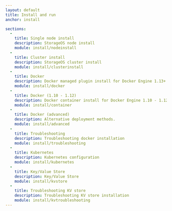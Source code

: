 ```yaml
---
layout: default
title: Install and run
anchor: install

sections:
  -
    title: Single node install
    description: StorageOS node install
    module: install/nodeinstall
  -
    title: Cluster install
    description: StorageOS cluster install
    module: install/clusterinstall
  -
    title: Docker
    description: Docker managed plugin install for Docker Engine 1.13+
    module: install/docker
  -
    title: Docker (1.10 - 1.12)
    description: Docker container install for Docker Engine 1.10 - 1.12
    module: install/container
  -
    title: Docker (advanced)
    description: Alternative deployment methods.
    module: install/advanced
  -
    title: Troubleshooting
    description: Troubleshooting docker installation
    module: install/troubleshooting
  -
    title: Kubernetes
    description: Kubernetes configuration
    module: install/kubernetes
  -
    title: Key/Value Store
    description: Key/Value Store
    module: install/kvstore
  -
    title: Troubleshooting KV store
    description: Troubleshooting KV store installation
    module: install/kvtroubleshooting
---
```

